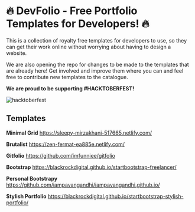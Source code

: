 # 🔥 DevFolio - Free Portfolio Templates for Developers! 🔥

This is a collection of royalty free templates for developers to use, so they can get their work online without worrying about having to design a website.

We are also opening the repo for changes to be made to the templates that are already here! Get involved and improve them where you can and feel free to contribute new templates to the catalogue.

**We are proud to be supporting #HACKTOBERFEST!**

![hacktoberfest](https://thepracticaldev.s3.amazonaws.com/i/4qzk6l54da8fq9t37b2g.png)

## Templates

**Minimal Grid**
https://sleepy-mirzakhani-517665.netlify.com/

**Brutalist**
https://zen-fermat-ea885e.netlify.com/

**Gitfolio**
https://github.com/imfunniee/gitfolio

**Bootstrap**
https://blackrockdigital.github.io/startbootstrap-freelancer/

**Personal Bootstrapy**
https://github.com/iampavangandhi/iampavangandhi.github.io/

**Stylish Portfolio**
https://blackrockdigital.github.io/startbootstrap-stylish-portfolio/
